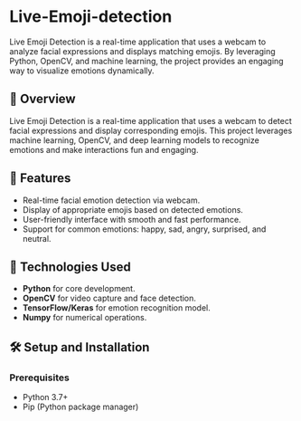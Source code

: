 # Live-Emoji-detection
Live Emoji Detection is a real-time application that uses a webcam to analyze facial expressions and displays matching emojis. By leveraging Python, OpenCV, and machine learning, the project provides an engaging way to visualize emotions dynamically.

## 📖 Overview
Live Emoji Detection is a real-time application that uses a webcam to detect facial expressions and display corresponding emojis. This project leverages machine learning, OpenCV, and deep learning models to recognize emotions and make interactions fun and engaging.

## 🎯 Features
- Real-time facial emotion detection via webcam.
- Display of appropriate emojis based on detected emotions.
- User-friendly interface with smooth and fast performance.
- Support for common emotions: happy, sad, angry, surprised, and neutral.

## 🚀 Technologies Used
- **Python** for core development.
- **OpenCV** for video capture and face detection.
- **TensorFlow/Keras** for emotion recognition model.
- **Numpy** for numerical operations.


## 🛠️ Setup and Installation
### Prerequisites
- Python 3.7+
- Pip (Python package manager)










